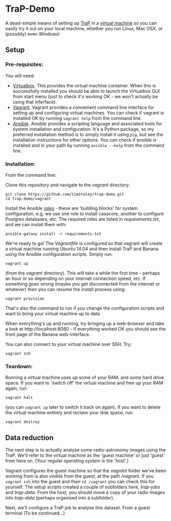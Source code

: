 # TraP-Demo
A dead-simple means of setting up [TraP][] in a [virtual machine][] so you can
easily try it out on your local machine, whether you run Linux,
Mac OSX, or (possibly) even Windows!

[TraP]: http://tkp.readthedocs.io/en/latest/introduction.html
[virtual machine]: https://simple.wikipedia.org/wiki/Virtual_machine

## Setup
### Pre-requisites:

You will need:

- [Virtualbox](https://www.virtualbox.org/wiki/Downloads). This provides the
    virtual machine container. When this is successfully installed you
    should be able to launch the Virtualbox GUI from start menu
    (just to check it's working OK - we won't actually be using that inferface).
- [Vagrant](https://www.vagrantup.com/downloads.html).
  Vagrant provides a convenient command line interface for setting up and
  configuring virtual machines. You can check if vagrant is installed OK by
  running `vagrant help` from the command line.
- [Ansible](http://docs.ansible.com/ansible/intro_installation.html). Ansible
  provides a scripting language and associated tools for system installation
  and configuration. It's a Python package, so my preferred installation method
  is to simply install it using `pip`, but see the installation instructions
  for other options. You can check if ansible is installed and in your
  path by running `ansible --help` from the command line.

### Installation:

From the command line:

Clone this repository and navigate to the *vagrant* directory:

    git clone https://github.com/timstaley/trap-demo.git
    cd trap-demo/vagrant

Install the Ansible [roles][] - these are 'building blocks' for system
configuration, e.g. we use one role to install casacore, another to configure
Postgres databases, etc. The required roles are listed in *requirements.txt*,
and we can install them with:

    ansible-galaxy install -r requirements.txt

[roles]: http://docs.ansible.com/ansible/playbooks_roles.html#roles

We're ready to go! The *Vagrantfile* is configured so that vagrant will
create a virtual machine running Ubuntu 14.04 and then install TraP and Banana
using the Ansible configuration scripts. Simply run:

    vagrant up

(from the *vagrant* directory). This will take a while the first time - perhaps
an hour or so depending on your internet connection speed, etc.
If something goes wrong (maybe you get disconnected from the
internet or whatever) then you can resume the install process using:

    vagrant provision

That's also the command to run if you change the configuration scripts and want
to bring your virtual machine up to date.

When everything's up and running, try bringing up a web-browser and take a look
at http://localhost:8080 - if everything worked OK you should see the front
page of the Banana web-interface.

You can also connect to your virtual machine over SSH. Try:

    vagrant ssh

### Teardown:
Running a virtual machine uses up some of your RAM, and some hard drive space.
If you want to 'switch off' the virtual machine and free up your RAM again, run:

    vagrant halt

(you can `vagrant up` later to switch it back on again).
If you want to delete the virtual machine entirely and reclaim your disk space,
run:

    vagrant destroy

## Data reduction
The next step is to actually analyse some radio-astronomy images using the TraP.
We'll refer to the virtual machine as the 'guest machine' or just 'guest'
from here on. (Your regular operating system is the 'host'.)

Vagrant configures the guest machine so that the *vagrant* folder we've been
working from is also visible from the guest, at the path */vagrant*.
If you `vagrant ssh` into the guest and then `cd /vagrant` you can
check this for yourself. The setup scripts created a couple of subfolders here,
*trap-jobs* and *trap-data*.
From the host, you should move a copy of your radio images into *trap-data*
(perhaps organised into a subfolder).

Next, we'll configure a TraP job to analyse this dataset.
From a guest terminal (To be continued...)
